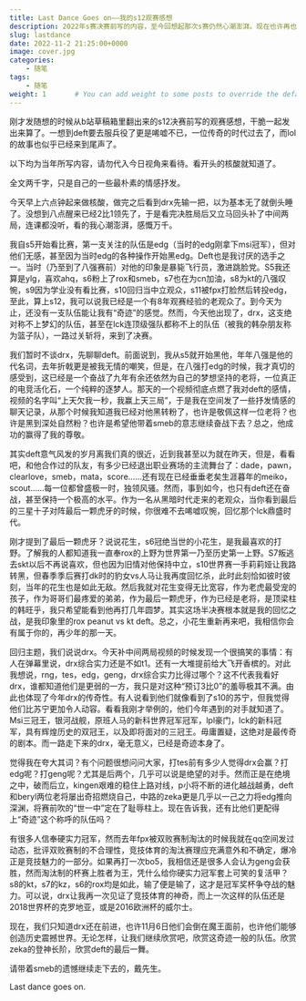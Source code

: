 ```yaml
---
title: Last Dance Goes on——我的s12观赛感想
description: 2022年s赛决赛前写的内容，至今回想起那次s赛仍然心潮澎湃。现在也许再也没有那样的热情去关注lol赛事了。
slug: lastdance
date: 2022-11-2 21:25:00+0000
image: cover.jpg
categories:
    - 随笔
tags:
    - 随笔
weight: 1       # You can add weight to some posts to override the default sorting (date descending)
---
```


刚才发随想的时候从b站草稿箱里翻出来的s12决赛前写的观赛感想，干脆一起发出来算了。一想到deft要去服兵役了更是唏嘘不已，一位传奇的时代过去了，而lol的故事也似乎已经来到尾声了。

以下均为当年所写内容，请勿代入今日视角来看待。看开头的核酸就知道了。

全文两千字，只是自己的一些最朴素的情感抒发。

今天早上六点钟起来做核酸，做完之后看到drx先输一把，以为基本无了就倒头睡了。没想到八点醒来已经2比1领先了，于是看完决胜局后又立马回头补了中间两局，连课都没听，看的我心潮澎湃，感慨万千。

我自s5开始看比赛，第一支关注的队伍是edg（当时的edg刚拿下msi冠军），但对他们无感，甚至因为当时edg的各种操作开始黑edg。Deft也是我讨厌的选手之一。当时（乃至到了八强赛前）对他的印象是暴毙飞行员，激进跳脸党。S5我还算是ylg，喜欢ahq，s6粉上了rox和smeb，s7也在为cn加油，s8为kt的八强叹惋，s9因为学业没有看比赛，s10回归当中立观众，s11被fpx打脸然后转投edg，至此，算上s12，我可以说我已经是一个有8年观赛经验的老观众了。到今天为止，还没有一支队伍能让我有“奇迹”的感觉。然而，今天他出现了，drx，这支绝对称不上梦幻的队伍，甚至在lck连顶级强队都称不上的队伍（被我的韩杂朋友称为篮子队），一路过关斩将，来到了决赛。

我们暂时不谈drx，先聊聊deft。前面说到，我从s5就开始黑他，年年八强是他的代名词，去年折戟更是被我无情的嘲笑，但是，在八强打edg的时候，我才真切的感受到，这已经是一个奋战了九年有余还依然为自己的梦想坚持的老将，一位真正的电竞活化石，一个纯粹的逐梦人。那天的一个视频彻底点燃了我对deft的感情，视频的名字叫“上天欠我一秒，我赢上天三局”，于是我在空间发了一些抒发情感的聊天记录，从那个时候我知道我已经对他黑转粉了，也许是敬佩这样一位老将？也许是黑到深处自然粉？也许是希望他带着smeb的意志继续奋战下去？总之，他成功的赢得了我的尊敬。

其实deft意气风发的岁月离我们真的很近，近到我甚至以为就在昨天，但是，看看吧，和他合作过的队友，有多少已经退出职业赛场的主流舞台了：dade，pawn，clearlove，smeb，mata，score……还有现在已经垂垂老矣生涯暮年的meiko，scout……每一位都曾盛极一时，独领风骚。然而，事到如今，也只有deft还在奋战，甚至保持一个极高的水平。作为一名从黑暗时代走来的老观众，当你看到最后的三星十子对阵最后一颗虎牙的时候，你很难不去唏嘘叹惋，回忆那个lck鼎盛时代。

刚才提到了最后一颗虎牙？说说花生，s6冠绝当世的小花生，是我最喜欢的打野。了解我的人都知道我一直奉rox的上野为世界第一乃至历史第一上野。S7叛逃去skt以后不再说喜欢，但也因为旧情对他保持中立，s10世界赛一手莉莉娅让我路转黑，但春季季后赛打dk时的豹女vs人马让我再度回忆杀，此时此刻恰如彼时彼刻，当年的花生也是如此无敌。然后我就对花生变得无比宽容，作为老虎最受宠的孩子，作为哥哥们最疼爱的弟弟，作为最后一颗虎牙，作为已经是老将，是顶梁柱的韩旺乎，我只希望能看到他再打几年圆梦。其实这场半决赛根本就是我的回忆之战，是我印象里的rox peanut vs kt deft。总之，小花生重新再来吧，我相信你会有属于你的，再少年的那一天。

回归主题，我们说说drx。今天补中间两局视频的时候发现一个很搞笑的事情：有人在弹幕里说，drx综合实力还是不如t1。还有一大堆提前给大飞开香槟的。对此我想说，rng，tes，edg，geng，drx综合实力比得过哪个？这不代表我看好drx，谁都知道他们是更弱的一方，我只是对这种“预订3比0”的羞辱极其不满。由此也体现了今年drx的传奇性。有人说看到他们就像看到了s10的苏宁，但我觉得他们比苏宁更加令人动容。看看我刚才举例的，他们今年遇到的对手就知道了。Msi三冠王，银河战舰，原班人马的新科世界冠军冠军，lpl豪门，lck的新科冠军，具有辉煌历史的双冠王，以及即将面对的三冠王。毋庸置疑，这绝对是最传奇的剧本。而一路走下来的drx，毫无意义，已经是奇迹本身了。

觉得我在夸大其词？有个问题很想问问大家，打tes前有多少人觉得drx会赢？打edg呢？打geng呢？尤其是后两个，几乎可以说是绝望的对手。然而正是在绝境之中，破而后立，kingen艰难的稳住上路对线，p小将不断的进化越战越勇，deft和beryl两位老将屡出奇招燃烧自己，中路的zeka更是几乎以一己之力将edg推向深渊，将赛前吹的“世一中”定在了耻辱柱上。现在告诉我，还有比他们更配得上“奇迹”这个称呼的队伍吗？

有很多人信奉硬实力冠军，然而去年fpx被双败赛制淘汰的时候我就在qq空间发过动态，批评双败赛制的不合理性，竞技体育的淘汰赛理应充满意外和不确定，爆冷正是竞技魅力的一部分。如果再打一次bo5，我相信还是很多人会认为geng会获胜，然而淘汰制的杯赛上胜者为王，凭什么给你硬实力冠军套上可笑的复活甲？s8的kt，s7的kz，s6的rox均是如此，输了便是输了，这才是冠军奖杯争夺战的魅力。可以说，drx让我再一次见证了竞技体育的神奇，而上一次这样的队伍还是2018世界杯的克罗地亚，或是2016欧洲杯的威尔士。

现在，我们只知道drx还在前进，也许11月6日他们会倒在魔王面前，也许他们能够创造历史震撼世界。无论怎样，让我们继续欣赏吧，欣赏这奇迹一般的队伍。欣赏zeka的登神长阶，欣赏deft的最后一舞。

请带着smeb的遗憾继续走下去的，戴先生。

Last dance goes on.